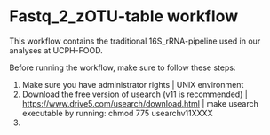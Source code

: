 # Fastq_2_zOTU-table workflow

This workflow contains the traditional 16S_rRNA-pipeline used in our analyses at UCPH-FOOD.

Before running the workflow, make sure to follow these steps:

1) Make sure you have administrator rights | UNIX environment
2) Download the free version of usearch (v11 is recommended) | https://www.drive5.com/usearch/download.html | make usearch executable by running: chmod 775 usearchv11XXXX
4) 
